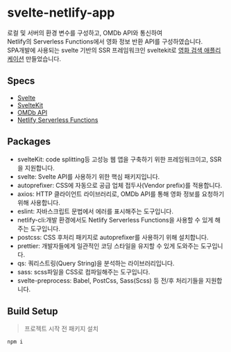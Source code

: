 # svelte-netlify-app
로컬 및 서버의 환경 변수를 구성하고, OMDb API와 통신하여  
Netlify의 Serverless Functions에서 영화 정보 반환 API를 구성하였습니다.  
SPA개발에 사용되는 svelte 기반의 SSR 프레임워크인 sveltekit로 [영화 검색 애플리케이션](https://kit.arong.bar/) 만들었습니다.

## Specs
+ [Svelte](https://svelte.dev/)
+ [SvelteKit](https://kit.svelte.dev/)
+ [OMDb API](https://omdbapi.com/)
+ [Netlify Serverless Functions](https://docs.netlify.com/functions/overview/)

## Packages
+ svelteKit: code splitting등 고성능 웹 앱을 구축하기 위한 프레임워크이고, SSR을 지원합니다.
+ svelte: Svelte API를 사용하기 위한 핵심 패키지입니다.
+ autoprefixer: CSS에 자동으로 공급 업체 접두사(Vendor prefix)를 적용합니다.
+ axios: HTTP 클라이언트 라이브러리로, OMDb API를 통해 영화 정보를 요청하기 위해 사용합니다.
+ eslint: 자바스크립트 문법에서 에러를 표시해주는 도구입니다.
+ netlify-cli:개발 환경에서도 Netlify Serverless Functions을 사용할 수 있게 해주는 도구입니다.
+ postcss: CSS 후처리 패키지로 autoprefixer를 사용하기 위해 설치합니다.
+ prettier: 개발자들에게 일관적인 코딩 스타일을 유지할 수 있게 도와주는 도구입니다.
+ qs: 쿼리스트링(Query String)을 분석하는 라이브러리입니다.
+ sass: scss파일을 CSS로 컴파일해주는 도구입니다.
+ svelte-preprocess: Babel, PostCss, Sass(Scss) 등 전/후 처리기들을 지원합니다.

## Build Setup
> 프로젝트 시작 전 패키지 설치
```
npm i
```

